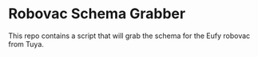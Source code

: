 # Robovac Schema Grabber

This repo contains a script that will grab the schema for the Eufy robovac from Tuya.
